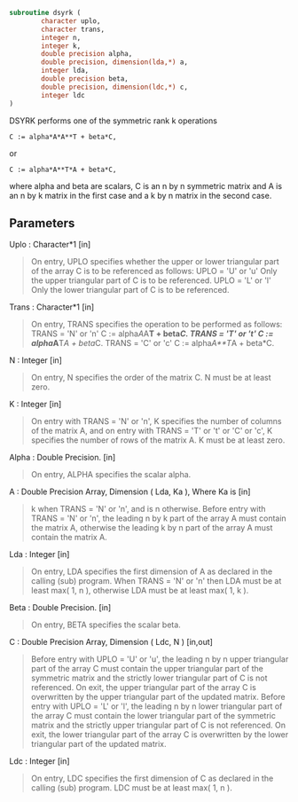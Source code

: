```fortran
subroutine dsyrk (
		character uplo,
		character trans,
		integer n,
		integer k,
		double precision alpha,
		double precision, dimension(lda,*) a,
		integer lda,
		double precision beta,
		double precision, dimension(ldc,*) c,
		integer ldc
)
```

 DSYRK  performs one of the symmetric rank k operations

    C := alpha*A*A**T + beta*C,

 or

    C := alpha*A**T*A + beta*C,

 where  alpha and beta  are scalars, C is an  n by n  symmetric matrix
 and  A  is an  n by k  matrix in the first case and a  k by n  matrix
 in the second case.

## Parameters
Uplo : Character*1 [in]
> On  entry,   UPLO  specifies  whether  the  upper  or  lower
> triangular  part  of the  array  C  is to be  referenced  as
> follows:
> UPLO = 'U' or 'u'   Only the  upper triangular part of  C
> is to be referenced.
> UPLO = 'L' or 'l'   Only the  lower triangular part of  C
> is to be referenced.

Trans : Character*1 [in]
> On entry,  TRANS  specifies the operation to be performed as
> follows:
> TRANS = 'N' or 'n'   C := alpha*A*A**T + beta*C.
> TRANS = 'T' or 't'   C := alpha*A**T*A + beta*C.
> TRANS = 'C' or 'c'   C := alpha*A**T*A + beta*C.

N : Integer [in]
> On entry,  N specifies the order of the matrix C.  N must be
> at least zero.

K : Integer [in]
> On entry with  TRANS = 'N' or 'n',  K  specifies  the number
> of  columns   of  the   matrix   A,   and  on   entry   with
> TRANS = 'T' or 't' or 'C' or 'c',  K  specifies  the  number
> of rows of the matrix  A.  K must be at least zero.

Alpha : Double Precision. [in]
> On entry, ALPHA specifies the scalar alpha.

A : Double Precision Array, Dimension ( Lda, Ka ), Where Ka is [in]
> k  when  TRANS = 'N' or 'n',  and is  n  otherwise.
> Before entry with  TRANS = 'N' or 'n',  the  leading  n by k
> part of the array  A  must contain the matrix  A,  otherwise
> the leading  k by n  part of the array  A  must contain  the
> matrix A.

Lda : Integer [in]
> On entry, LDA specifies the first dimension of A as declared
> in  the  calling  (sub)  program.   When  TRANS = 'N' or 'n'
> then  LDA must be at least  max( 1, n ), otherwise  LDA must
> be at least  max( 1, k ).

Beta : Double Precision. [in]
> On entry, BETA specifies the scalar beta.

C : Double Precision Array, Dimension ( Ldc, N ) [in,out]
> Before entry  with  UPLO = 'U' or 'u',  the leading  n by n
> upper triangular part of the array C must contain the upper
> triangular part  of the  symmetric matrix  and the strictly
> lower triangular part of C is not referenced.  On exit, the
> upper triangular part of the array  C is overwritten by the
> upper triangular part of the updated matrix.
> Before entry  with  UPLO = 'L' or 'l',  the leading  n by n
> lower triangular part of the array C must contain the lower
> triangular part  of the  symmetric matrix  and the strictly
> upper triangular part of C is not referenced.  On exit, the
> lower triangular part of the array  C is overwritten by the
> lower triangular part of the updated matrix.

Ldc : Integer [in]
> On entry, LDC specifies the first dimension of C as declared
> in  the  calling  (sub)  program.   LDC  must  be  at  least
> max( 1, n ).

